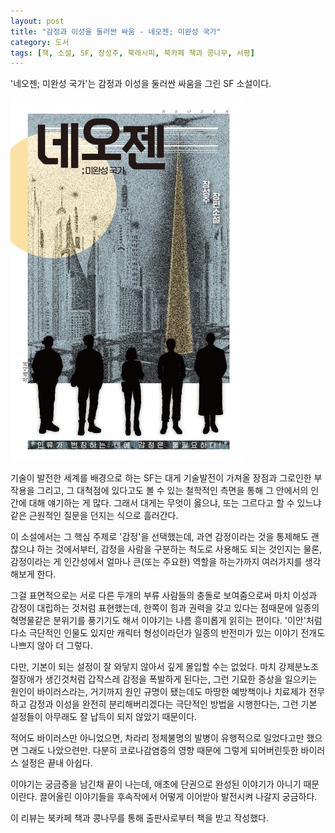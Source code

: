 ```yaml
---
layout: post
title: "감정과 이성을 둘러싼 싸움 - 네오젠; 미완성 국가"
category: 도서
tags: [책, 소설, SF, 장성주, 북레시피, 북카페 책과 콩나무, 서평]
---
```


'네오젠; 미완성 국가'는
감정과 이성을 둘러싼 싸움을 그린 SF 소설이다.

![표지](/images/neogen-book-h480.jpg)

기술이 발전한 세계를 배경으로 하는 SF는
대게 기술발전이 가져올 장점과 그로인한 부작용을 그리고,
그 대척점에 있다고도 볼 수 있는 철학적인 측면을 통해 그 안에서의 인간에 대해 얘기하는 게 많다.
그래서 대게는 무엇이 옳으냐, 또는 그르다고 할 수 있느냐같은 근원적인 질문을 던지는 식으로 흘러간다.

이 소설에서는 그 핵심 주제로 '감정'을 선택했는데,
과연 감정이라는 것을 통제해도 괜찮으냐 하는 것에서부터,
감정을 사람을 구분하는 척도로 사용해도 되는 것인지는 물론,
감정이라는 게 인간성에서 얼마나 큰(또는 주요한) 역할을 하는가까지 여러가지를 생각해보게 한다.

그걸 표면적으로는 서로 다른 두개의 부류 사람들의 충돌로 보여줌으로써
마치 이성과 감정이 대립하는 것처럼 표현했는데,
한쪽이 힘과 권력을 갖고 있다는 점때문에 일종의 혁명물같은 분위기를 풍기기도 해서
이야기는 나름 흥미롭게 읽히는 편이다.
'이안'처럼 다소 극단적인 인물도 있지만 캐릭터 형성이라던가
일종의 반전미가 있는 이야기 전개도 나쁘지 않아 더 그렇다.

다만, 기본이 되는 설정이 잘 와닿지 않아서 깊게 몰입할 수는 없었다.
마치 강제분노조절장애가 생긴것처럼 갑작스레 감정을 폭발하게 된다는,
그런 기묘한 증상을 일으키는 원인이 바이러스라는,
거기까지 원인 규명이 됐는데도 마땅한 예방책이나 치료제가 전무하고
감정과 이성을 완전히 분리해버리겠다는 극단적인 방법을 시행한다는,
그런 기본 설정들이 아무래도 잘 납득이 되지 않았기 때문이다.

적어도 바이러스만 아니었으면,
차라리 정체불명의 발병이 유행적으로 일었다고만 했으면 그래도 나았으련만.
다분히 코로나감염증의 영향 때문에 그렇게 되어버린듯한 바이러스 설정은 끝내 아쉽다.

이야기는 궁금증을 남긴채 끝이 나는데,
애초에 단권으로 완성된 이야기가 아니기 때문이란다.
끌어올린 이야기들을 후속작에서 어떻게 이어받아 발전시켜 나갈지 궁금하다.



<div class="im im-info">
이 리뷰는 북카페 책과 콩나무를 통해 출판사로부터 책을 받고 작성했다.
</div>
